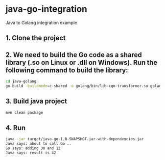 # java-go-integration

Java to Golang integration example

## 1. Clone the project

## 2. We need to build the Go code as a shared library (.so on Linux or .dll on Windows). Run the following command to build the library:

```sh
cd java-golang
go build -buildmode=c-shared -o golang/bin/lib-cqm-transformer.so golang/src/cqm_transformer.go
```

## 3. Build java project

```sh
mvn clean package
```

## 4. Run
```sh
java -jar target/java-go-1.0-SNAPSHOT-jar-with-dependencies.jar
Java says: about to call Go ..
Go says: adding 30 and 12
Java says: result is 42
```
